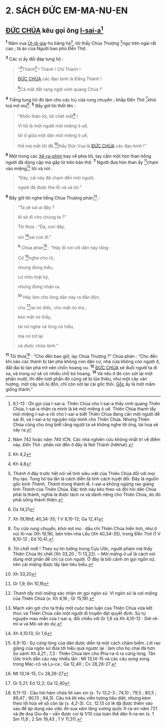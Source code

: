 # 2. SÁCH ĐỨC EM-MA-NU-EN

## [ĐỨC CHÚA]() kêu gọi ông [I-sai-a]()[^1-5b51715d-c675-42a1-a4ba-75c35d3b241e]
<sup><b>1</b></sup> Năm vua [Út-di-gia]()-hu băng hà[^2-5b51715d-c675-42a1-a4ba-75c35d3b241e], tôi thấy Chúa Thượng [^1@-5b51715d-c675-42a1-a4ba-75c35d3b241e]ngự trên ngai rất cao ; tà áo của Người bao phủ Đền Thờ.

<sup><b>3</b></sup> Các vị ấy đối đáp tung hô :

> “[^3@-5b51715d-c675-42a1-a4ba-75c35d3b241e]Thánh[^4-5b51715d-c675-42a1-a4ba-75c35d3b241e] ! Thánh ! Chí Thánh !
>
> [ĐỨC CHÚA]() các đạo binh là Đấng Thánh !
>
> [^4@-5b51715d-c675-42a1-a4ba-75c35d3b241e]Cả mặt đất rạng ngời vinh quang Chúa !”

<sup><b>4</b></sup> Tiếng tung hô đó làm cho các trụ cửa rung chuyển ; khắp Đền Thờ [^5@-5b51715d-c675-42a1-a4ba-75c35d3b241e]khói toả mịt mù[^5-5b51715d-c675-42a1-a4ba-75c35d3b241e]. <sup><b>5</b></sup> Bấy giờ tôi thốt lên :

> “Khốn thân tôi, tôi chết mất[^6-5b51715d-c675-42a1-a4ba-75c35d3b241e] !
>
> Vì tôi là một người môi miệng ô uế,
>
> tôi ở giữa một dân môi miệng ô uế,
>
> thế mà mắt tôi đã [^6@-5b51715d-c675-42a1-a4ba-75c35d3b241e]thấy Đức Vua là [ĐỨC CHÚA]() các đạo binh !”

<sup><b>6</b></sup> Một trong các [Xê-ra-phim]() bay về phía tôi, tay cầm một hòn than hồng người đã dùng cặp mà gắp từ trên bàn thờ. <sup><b>7</b></sup> Người đưa hòn than ấy [^7@-5b51715d-c675-42a1-a4ba-75c35d3b241e]chạm vào miệng[^7-5b51715d-c675-42a1-a4ba-75c35d3b241e] tôi và nói :

> “Đây, cái này đã chạm đến môi ngươi,
>
> ngươi đã được tha lỗi và xá tội.”

<sup><b>8</b></sup> Bấy giờ tôi nghe tiếng Chúa Thượng phán[^8-5b51715d-c675-42a1-a4ba-75c35d3b241e] :

> “Ta sẽ sai ai đây ?
>
> Ai sẽ đi cho chúng ta ?”
>
> Tôi thưa : “Dạ, con đây,
>
> xin [^8@-5b51715d-c675-42a1-a4ba-75c35d3b241e]sai con đi.”
>
> <sup><b>9</b></sup> Chúa phán[^9-5b51715d-c675-42a1-a4ba-75c35d3b241e] : “Hãy đi nói với dân này rằng :
>
> Cứ [^9@-5b51715d-c675-42a1-a4ba-75c35d3b241e]nghe cho rõ,
>
> nhưng đừng hiểu,
>
> cứ nhìn thật kỹ,
>
> nhưng đừng nhận ra.
>
> <sup><b>10</b></sup> Hãy làm cho lòng dân này ra đần độn,
>
> cho [^10@-5b51715d-c675-42a1-a4ba-75c35d3b241e]tai nó điếc, cho mắt nó mù ;
>
> kẻo mắt nó thấy,
>
> tai nó nghe và lòng nó hiểu,
>
> mà nó trở lại
>
> và được chữa lành.”

<sup><b>11</b></sup> Tôi thưa[^10-5b51715d-c675-42a1-a4ba-75c35d3b241e] : “Cho đến bao giờ, lạy Chúa Thượng ?” Chúa phán : “Cho đến khi nào các thành bị tàn phá không còn dân cư, nhà cửa không còn người ở, đất đai bị tàn phá trở nên chốn hoang vu. <sup><b>12</b></sup> [ĐỨC CHÚA]() sẽ đuổi người ta đi xa, và trong xứ sẽ có nhiều chỗ bỏ hoang. <sup><b>13</b></sup> Và nếu ở đó còn sót lại một phần mười, thì đến lượt phần đó cũng sẽ bị lửa thiêu, như một cây vân hương, một cây sồi bị đốn, chỉ còn sót lại cái gốc thôi. [Gốc]() ấy là một mầm giống thánh.”

[^1-5b51715d-c675-42a1-a4ba-75c35d3b241e]: 6,1-13 : Ơn gọi của I-sai-a. Thiên Chúa cho I-sai-a thấy vinh quang Thiên Chúa, I-sai-a nhận ra mình là kẻ môi miệng ô uế. Thiên Chúa thanh tẩy môi miệng I-sai-a rồi cho I-sai-a biết Thiên Chúa đang cần một người để sai đi, và I-sai-a tự nguyện nộp mình cho Thiên Chúa. Nhưng Thiên Chúa cũng cho ông biết rằng người ta sẽ không nghe lời ông, tai hoạ sẽ xảy ra.
[^2-5b51715d-c675-42a1-a4ba-75c35d3b241e]: Năm 742 hoặc năm 740 tCN. Các nhà nghiên cứu không nhất trí về điểm này. *Đền Thờ* : phần nói đến ở đây là Nơi Thánh (hêkhal).
[^4-5b51715d-c675-42a1-a4ba-75c35d3b241e]: *Thánh* ở đây trước hết nói về tính siêu việt của Thiên Chúa đối với mọi thụ tạo. Tung hô ba lần là cách diễn tả tính cách tuyệt đối. Đây là nguồn gốc kinh *Thánh, Thánh* trong thánh lễ. I-sai-a không ngừng rao giảng tính *Thánh* của Thiên Chúa. Đặc tính này kéo theo và đòi hỏi dân Chúa phải là thánh, nghĩa là được tách ra và dành riêng cho Thiên Chúa, do đó phải sống thánh thiện.
[^5-5b51715d-c675-42a1-a4ba-75c35d3b241e]: *Trụ cửa rung chuyển, khói mịt mù* : dấu chỉ Thiên Chúa hiển linh, như ở núi Xi-nai (Xh 19,16), bên trên nhà Lều (Xh 40,34-35), trong Đền Thờ (1 V 8,10-12 ; Ed 10,4).
[^6-5b51715d-c675-42a1-a4ba-75c35d3b241e]: *Tôi chết mất* ! Theo sự tin tưởng trong Cựu Ước, người phàm mà thấy Thiên Chúa thì chết (Xh 33,20 ; Tl 13,22). – *Môi miệng ô uế* là cách nói dùng một phần để chỉ cả con người. Ở đây là bối cảnh ơn gọi ngôn sứ, nên cái miệng được lấy làm tiêu biểu.
[^7-5b51715d-c675-42a1-a4ba-75c35d3b241e]: *Thanh tẩy môi miệng* xác nhận ơn gọi ngôn sứ. Vì ngôn sứ là *cái miệng* của Thiên Chúa (x. Xh 4,16 ; Gr 15,19).
[^8-5b51715d-c675-42a1-a4ba-75c35d3b241e]: Mạch văn gợi cho ta thấy một cuộc bàn luận của Thiên Chúa vừa kết thúc và Thiên Chúa cần một người đi truyền đạt quyết định. Sự tự nguyện mau mắn của I-sai-a, đối chiếu với Gr 1,6 và Xh 4,10-12 : Giê-rê-mi-a và Mô-sê do dự.
[^9-5b51715d-c675-42a1-a4ba-75c35d3b241e]: 6,9-10 : Sự cứng lòng của dân được diễn tả một cách châm biếm. Lời rao giảng của ngôn sứ đưa tới hiệu quả ngược lại : làm cho họ chai đá hơn. So sánh Xh 4,21 ; 7,3 : Thiên Chúa làm cho Pha-ra-ô ra cứng lòng. Tân Ước trích dẫn câu này nhiều lần : Mt 13,14-15 và các câu song song trong Mác-cô và Lu-ca ; Ga 12,40 ; Cv 28,26-27.
[^10-5b51715d-c675-42a1-a4ba-75c35d3b241e]: 6,11-13 : Câu hỏi hàm chứa lời van xin (x. Tv 13,2-3 ; 74,10 ; 79,5 ; 80,5 ; 89,47 ; 90,13 ; 94,3). Câu trả lời nêu viễn tượng tiêu diệt, nhưng kèm theo lời hứa về số còn lại (x. 4,2-3). Cc. 12.13 có lẽ đã được thêm vào sau để áp dụng vào việc Át-sua xâm lăng vương quốc Ít-ra-en năm 721 và đe doạ Giu-đa – vẫn được coi là 1/10 của toàn thể dân Ít-ra-en (x. 1 Sm 11,8 ; 2 Sm 19,43 ; 1 V 11,31).
[^1@-5b51715d-c675-42a1-a4ba-75c35d3b241e]: Kh 4,2
[^3@-5b51715d-c675-42a1-a4ba-75c35d3b241e]: Kh 4,8
[^4@-5b51715d-c675-42a1-a4ba-75c35d3b241e]: Ds 14,21
[^5@-5b51715d-c675-42a1-a4ba-75c35d3b241e]: Xh 19,16tđ; 40,34-35; 1 V 8,10-12; Ga 12,41
[^6@-5b51715d-c675-42a1-a4ba-75c35d3b241e]: Xh 33,20
[^7@-5b51715d-c675-42a1-a4ba-75c35d3b241e]: Gr 1,9; Đn 10,16
[^8@-5b51715d-c675-42a1-a4ba-75c35d3b241e]: Xh 4,10.13; Gr 1,6
[^9@-5b51715d-c675-42a1-a4ba-75c35d3b241e]: Mt 13,14-15; Cv 28,26-27
[^10@-5b51715d-c675-42a1-a4ba-75c35d3b241e]: Gr 5,21; Ed 12,2; Ga 12,40